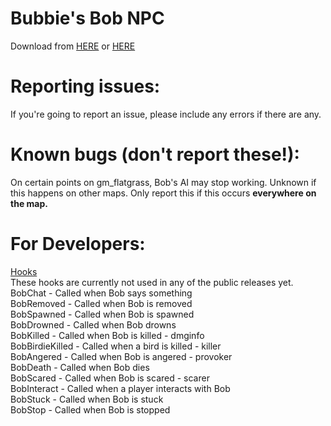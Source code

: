 # <b>Bubbie's Bob NPC</b>
Download from <a href="http://bubbie.ga/bob/">HERE</a> or <a href="http://steamcommunity.com/sharedfiles/filedetails/?id=705919581">HERE</a></b>
# Reporting issues:
If you're going to report an issue, please include any errors if there are any.
# Known bugs (don't report these!):
On certain points on gm_flatgrass, Bob's AI may stop working. Unknown if this happens on other maps.
Only report this if this occurs <b>everywhere on the map.</b>
# For Developers:
<u>Hooks</u><br>
These hooks are currently not used in any of the public releases yet.<br>
BobChat - Called when Bob says something<br>
BobRemoved - Called when Bob is removed<br>
BobSpawned - Called when Bob is spawned<br>
BobDrowned - Called when Bob drowns<br>
BobKilled - Called when Bob is killed - dmginfo<br>
BobBirdieKilled - Called when a bird is killed - killer<br>
BobAngered - Called when Bob is angered - provoker<br>
BobDeath - Called when Bob dies<br>
BobScared - Called when Bob is scared - scarer<br>
BobInteract - Called when a player interacts with Bob<br>
BobStuck - Called when Bob is stuck<br>
BobStop - Called when Bob is stopped<br>
